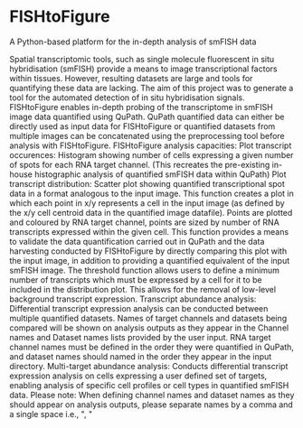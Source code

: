 # FISHtoFigure
A Python-based platform for the in-depth analysis of smFISH data

Spatial transcriptomic tools, such as single molecule fluorescent in situ hybridisation (smFISH) provide a means to image transcriptional factors within tissues. However, resulting datasets are large and tools for quantifying these data are lacking. The aim of this project was to generate a tool for the automated detection of in situ hybridisation signals. FISHtoFigure enables in-depth probing of the transcriptome in smFISH image data quantified using QuPath. QuPath quantified data can either be directly used as input data for FISHtoFigure or quantified datasets from multiple images can be concatenated using the preprocessing tool before analysis with FISHtoFigure.  FISHtoFigure analysis capacities: Plot transcript occurences: Histogram showing number of cells expressing a given number of spots for each RNA target channel. (This recreates the pre-existing in-house histographic analysis of quantified smFISH data within QuPath) Plot transcript distribution: Scatter plot showing quantified transcriptional spot data in a format analogous to the input image. This function creates a plot in which each point in x/y represents a cell in the input image (as defined by the x/y cell centroid data in the quantified image datafile). Points are plotted and coloured by RNA target channel, points are sized by number of RNA transcripts expressed within the given cell. This function provides a means to validate the data quantification carried out in QuPath and the data harvesting conducted by FISHtoFigure by directly comparing this plot with the input image, in addition to providing a quantified equivalent of the input smFISH image. The threshold function allows users to define a minimum number of transcripts which must be expressed by a cell for it to be included in the distribution plot. This allows for the removal of low-level background transcript expression. Transcript abundance analysis: Differential transcript expression analysis can be conducted between multiple quantified datasets. Names of target channels and datasets being compared will be shown on analysis outputs as they appear in the Channel names and Dataset names lists provided by the user input. RNA target channel names must be defined in the order they were quantified in QuPath, and dataset names should named in the order they appear in the input directory. Multi-target abundance analysis: Conducts differential transcript expression analysis on cells expressing a user defined set of targets, enabling analysis of specific cell profiles or cell types in quantified smFISH data.  Please note: When defining channel names and dataset names as they should appear on analysis outputs, please separate names by a comma and a single space i.e., ", "
